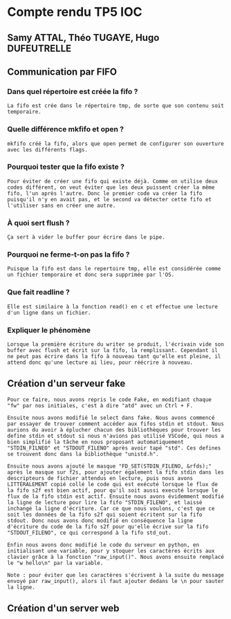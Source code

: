 # Compte rendu TP5 IOC
## Samy ATTAL, Théo TUGAYE, Hugo DUFEUTRELLE

## Communication par FIFO

### Dans quel répertoire est créée la fifo ?

    La fifo est crée dans le répertoire tmp, de sorte que son contenu soit temporaire.

### Quelle différence mkfifo et open ?

    mkfifo créé la fifo, alors que open permet de configurer son ouverture avec les différents flags.

### Pourquoi tester que la fifo existe ?

    Pour éviter de créer une fifo qui existe déjà. Comme on utilise deux codes différent, on veut éviter que les deux puissent créer la même fifo, l'un après l'autre. Donc le premier code va créer la fifo puisqu'il n'y en avait pas, et le second va détecter cette fifo et l'utiliser sans en créer une autre.

### À quoi sert flush ?

    Ça sert à vider le buffer pour écrire dans le pipe.

### Pourquoi ne ferme-t-on pas la fifo ?

    Puisque la fifo est dans le repertoire tmp, elle est considérée comme un fichier temporaire et donc sera supprimée par l'OS.

### Que fait readline ?

    Elle est similaire à la fonction read() en c et effectue une lecture d'un ligne dans un fichier.

### Expliquer le phénomène

    Lorsque la première écriture du writer se produit, l'écrivain vide son buffer avec flush et écrit sur la fifo, la remplissant. Cependant il ne peut pas écrire dans la fifo à nouveau tant qu'elle est pleine, il attend donc qu'une lecture ai lieu, pour réécrire à nouveau.

## Création d'un serveur fake 

    Pour ce faire, nous avons repris le code Fake, en modifiant chaque "fw" par nos initiales, c'est à dire "atd" avec un Ctrl + F.

    Ensuite nous avons modifié le select dans fake. Nous avons commencé par essayer de trouver comment accéder aux fifos stdin et stdout. Nous aurions du avoir à éplucher chacun des bibliothèques pour trouver les define stdin et stdout si nous n'avions pas utilisé VSCode, qui nous a bien simplifié la tâche en nous proposant automatiquement "STDIN_FILNEO" et "STDOUT_FILENO" après avoir tapé "std". Ces defines se trouvent donc dans la bibliothèque "unistd.h".

    Ensuite nous avons ajouté le masque "FD_SET(STDIN_FILENO, &rfds);" après le masque sur f2s, pour ajouter également la fifo stdin dans les descripteurs de fichier attendus en lecture, puis nous avons LITTÉRALEMENT copié collé le code qui est exécuté lorsque le flux de la fifo s2f est bien actif, pour qu'il soit aussi executé lorsque le flux de la fifo stdin est actif. Ensuite nous avons évidemment modifié la ligne de lecture pour lire la fifo "STDIN_FILENO", et laissé inchangé la ligne d'écriture. Car ce que nous voulons, c'est que ce soit les données de la fifo s2f qui soient écritent sur la fifo stdout. Donc nous avons donc modifié en conséquence la ligne d'écriture du code de la fifo s2f pour qu'elle écrive sur la fifo "STDOUT_FILENO", ce qui correspond à la fifo std_out.

    Enfin nous avons donc modifié le code du serveur en python, en initialisant une variable, pour y stoquer les caractères écrits aux clavier grâce à la fonction "raw_input()". Nous avons ensuite remplacé le "w hello\n" par la variable. 

    Note : pour éviter que les caractères s'écrivent à la suite du message envoyé par raw_input(), alors il faut ajouter dedans le \n pour sauter la ligne.

## Création d'un server web

    